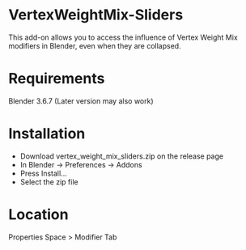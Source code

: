 # VertexWeightMix-Sliders
 This add-on allows you to access the influence of Vertex Weight Mix modifiers in Blender, even when they are collapsed.

# Requirements
 Blender 3.6.7 (Later version may also work)

# Installation
- Download vertex_weight_mix_sliders.zip on the release page
- In Blender -> Preferences -> Addons
- Press Install...
- Select the zip file

# Location
 Properties Space > Modifier Tab
